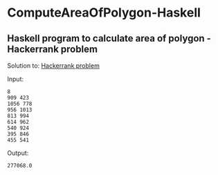 # ComputeAreaOfPolygon-Haskell
Haskell program to calculate area of polygon - Hackerrank problem
------
Solution to:
[Hackerrank problem](https://www.hackerrank.com/challenges/lambda-march-compute-the-area-of-a-polygon/problem)

Input:

```
8
909 423
1056 778
956 1013
813 994
614 962
540 924
395 846
455 541
```

Output:

```
277068.0
```
